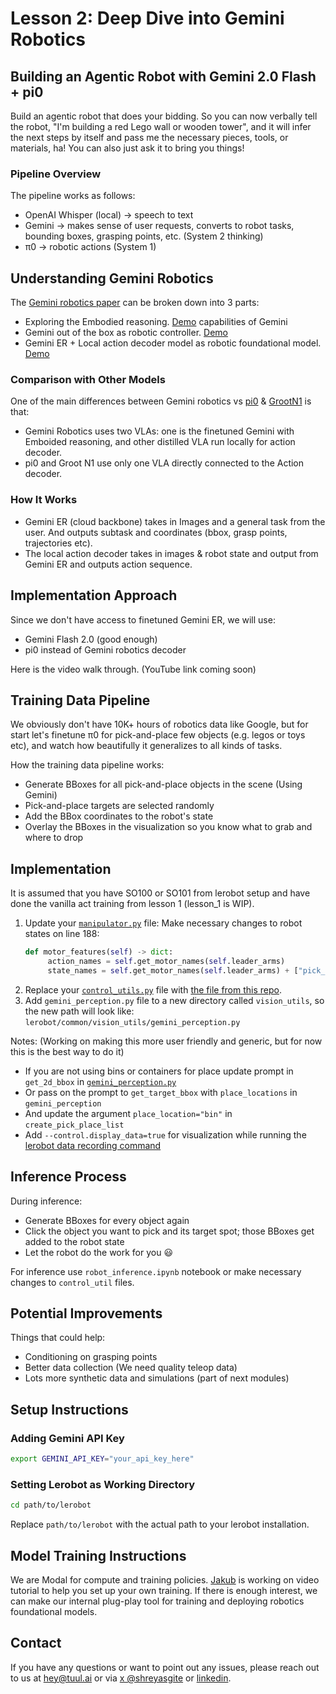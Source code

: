 # Lesson 2: Deep Dive into Gemini Robotics

## Building an Agentic Robot with Gemini 2.0 Flash + pi0

Build an agentic robot that does your bidding. So you can now verbally tell the robot, "I'm building a red Lego wall or wooden tower", and it will infer the next steps by itself and pass me the necessary pieces, tools, or materials, ha!
You can also just ask it to bring you things!

### Pipeline Overview

The pipeline works as follows:
- OpenAI Whisper (local) → speech to text
- Gemini → makes sense of user requests, converts to robot tasks, bounding boxes, grasping points, etc. (System 2 thinking)
- π0 → robotic actions (System 1)

## Understanding Gemini Robotics

The [Gemini robotics paper](https://arxiv.org/pdf/2503.20020) can be broken down into 3 parts:
- Exploring the Embodied reasoning. [Demo](https://github.com/tuul-ai/robotbuilder/blob/main/notebooks/gemini_spatial_3d.ipynb) capabilities of Gemini
- Gemini out of the box as robotic controller. [Demo](https://x.com/shreyasgite/status/1888109203606188464) 
- Gemini ER + Local action decoder model as robotic foundational model. [Demo](https://x.com/shreyasgite/status/1923008943938244698)

### Comparison with Other Models

One of the main differences between Gemini robotics vs [pi0](https://www.physicalintelligence.company/blog/pi0) & [GrootN1](https://arxiv.org/pdf/2503.14734) is that:
- Gemini Robotics uses two VLAs: one is the finetuned Gemini with Emboided reasoning, and other distilled VLA run locally for action decoder.  
- pi0 and Groot N1 use only one VLA directly connected to the Action decoder.

### How It Works

- Gemini ER (cloud backbone) takes in Images and a general task from the user. And outputs subtask and coordinates (bbox, grasp points, trajectories etc). 
- The local action decoder takes in images & robot state and output from Gemini ER and outputs action sequence.

## Implementation Approach

Since we don't have access to finetuned Gemini ER, we will use:
- Gemini Flash 2.0 (good enough)
- pi0 instead of Gemini robotics decoder

Here is the video walk through. (YouTube link coming soon)

## Training Data Pipeline

We obviously don't have 10K+ hours of robotics data like Google, but for start let's finetune π0 for pick-and-place few objects (e.g. legos or toys etc), and watch how beautifully it generalizes to all kinds of tasks.

How the training data pipeline works:
- Generate BBoxes for all pick-and-place objects in the scene (Using Gemini)  
- Pick-and-place targets are selected randomly  
- Add the BBox coordinates to the robot's state  
- Overlay the BBoxes in the visualization so you know what to grab and where to drop

## Implementation

It is assumed that you have SO100 or SO101 from lerobot setup and have done the vanilla act training from lesson 1 (lesson_1 is WIP).

1. Update your [`manipulator.py`](https://github.com/huggingface/lerobot/blob/main/lerobot/common/robot_devices/robots/manipulator.py) file: Make necessary changes to robot states on line 188:
   ```python
   def motor_features(self) -> dict:
        action_names = self.get_motor_names(self.leader_arms)
        state_names = self.get_motor_names(self.leader_arms) + ["pick_y1", "pick_x1", "pick_y2", "pick_x2"] + ["place_y1", "place_x1", "place_y2", "place_x2"]
   ```
2. Replace your [`control_utils.py`](https://github.com/huggingface/lerobot/blob/main/lerobot/common/robot_devices/control_utils.py) file with [the file from this repo](https://github.com/tuul-ai/robotbuilder/blob/main/notebooks/scripts/control_utils.py).
3. Add `gemini_perception.py` file to a new directory called `vision_utils`, so the new path will look like: `lerobot/common/vision_utils/gemini_perception.py`

Notes: (Working on making this more user friendly and generic, but for now this is the best way to do it)
- If you are not using bins or containers for place update prompt in `get_2d_bbox` in [`gemini_perception.py`](https://github.com/tuul-ai/robotbuilder/blob/main/notebooks/scripts/gemini_perception.py)
- Or pass on the prompt to `get_target_bbox` with `place_locations` in `gemini_perception`
- And update the argument `place_location="bin"` in `create_pick_place_list`
- Add `--control.display_data=true` for visualization while running the [lerobot data recording command](https://github.com/huggingface/lerobot/blob/main/examples/10_use_so100.md#g-record-a-dataset)

## Inference Process

During inference:  
- Generate BBoxes for every object again
- Click the object you want to pick and its target spot; those BBoxes get added to the robot state  
- Let the robot do the work for you 😃

For inference use `robot_inference.ipynb` notebook or make necessary changes to `control_util` files.

## Potential Improvements

Things that could help:
- Conditioning on grasping points
- Better data collection (We need quality teleop data)
- Lots more synthetic data and simulations (part of next modules)

## Setup Instructions

### Adding Gemini API Key

```bash
export GEMINI_API_KEY="your_api_key_here"
```

### Setting Lerobot as Working Directory

```bash
cd path/to/lerobot
```

Replace `path/to/lerobot` with the actual path to your lerobot installation.

## Model Training Instructions

We are Modal for compute and training policies. [Jakub](https://www.linkedin.com/in/jakubcieslik/) is working on video tutorial to help you set up your own training.
If there is enough interest, we can make our internal plug-play tool for training and deploying robotics foundational models.

## Contact

If you have any questions or want to point out any issues, please reach out to us at hey@tuul.ai or via [x @shreyasgite](https://x.com/shreyasgite) or [linkedin](https://www.linkedin.com/in/shreyasgite/).
